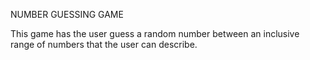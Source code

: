 NUMBER GUESSING GAME

This game has the user guess a random number between an inclusive range of numbers that the user can describe.
